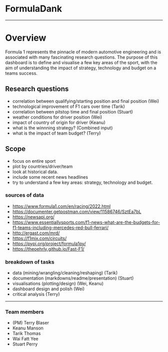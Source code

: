 # FormulaDank
---
# Overview
Formula 1 represents the pinnacle of modern automotive engineering and is associated with many fascinating research questions. The purpose of this dashboard is to define and visualise a few key areas of the sport, with the aim of understanding the impact of strategy, technology and budget on a teams success. 
## Research questions
- correlation between qualifying/starting position and final position (Wei)
- technological improvement of F1 cars over time (Tarik)
- correlation between pitstop time and final position (Stuart)
- weather conditions for driver position (Wei)
- impact of country of origin for driver (Keanu)
- what is the winnning strategy? (Combined input)
- what is the impact of team budget? (Terry)
## Scope
- focus on entire sport
- plot by countries/driver/team
- look at historical data.
- include some recent news headlines
- try to understand a few key areas: strategy, technology and budget.
### sources of data
- https://www.formula1.com/en/racing/2022.html
- https://documenter.getpostman.com/view/11586746/SztEa7bL
- https://newsapi.org/
- https://www.essentiallysports.com/f1-news-what-are-the-budgets-for-f1-teams-including-mercedes-red-bull-ferrari/
- http://ergast.com/mrd/
- https://f1mix.com/circuits/
- https://pypi.org/project/formula1py/
- https://theoehrly.github.io/Fast-F1/

### breakdown of tasks
- data (mining/wrangling/cleaning/reshaping) (Tarik)
- documentation (markdowns/readme/presentation) (Stuart)
- visualisations (plotting/design) (Wei, Keanu)
- dashboard design and polish (Wei)
- critical analysis (Terry)
---
### Team members
- (PM) Terry Blaser
- Keanu Manson
- Tarik Thomas
- Wai Fatt Yee
- Stuart Perry